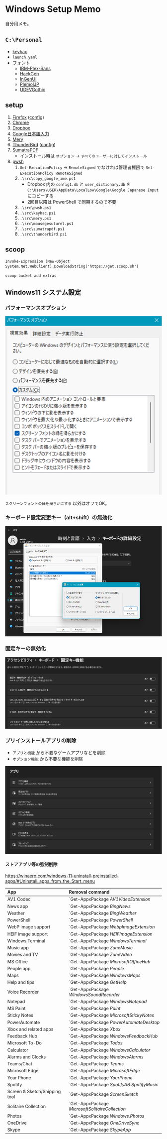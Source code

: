 # Windows Setup Memo

自分用メモ。


## `C:\Personal`

+ [keyhac](https://sites.google.com/site/craftware/keyhac-ja)
+ `launch.yaml`
+ フォント
    + [IBM-Plex-Sans](https://github.com/IBM/plex/releases)
    + [HackGen](https://github.com/yuru7/HackGen/releases)
    + [InGenUI](https://github.com/yuru7/InGenUI/releases)
    + [PlemolJP](https://github.com/yuru7/PlemolJP/releases)
    + [UDEVGothic](https://github.com/yuru7/udev-gothic/releases)

## setup

1. [Firefox](https://www.mozilla.org/ja/firefox/new/) ([config](./app_config/firefox.md))
1. [Chrome](https://www.google.com/intl/ja/chrome/)
1. [Dropbox](https://www.dropbox.com/home)
1. [Google日本語入力](https://www.google.co.jp/ime/)
1. [Mery](https://www.haijin-boys.com/)
1. [ThunderBird](https://www.thunderbird.net/ja/) ([config](./app_config/thunderbird.md))
1. [SumatraPDF](https://www.sumatrapdfreader.org/download-free-pdf-viewer)
    + インストール時は `オプション` → `すべてのユーザーに対してインストール`
1. [pwsh](https://github.com/PowerShell/PowerShell/releases)
    1. `Get-ExecutionPolicy` → `RemoteSigned` でなければ管理者権限で `Set-ExecutionPolicy RemoteSigned`
    1.  `.\src\copy_google_ime.ps1`
        + Dropbox 内の `config1.db` と `user_dictionary.db` を `C:\Users\USER\AppData\LocalLow\Google\Google Japanese Input` にコピーする
        + 2回目以降は PowerShell で同期するので不要
    1. `.\src\pwsh.ps1`
    1. `.\src\keyhac.ps1`
    1. `.\src\mery.ps1`
    1. `.\src\mousegesuturel.ps1`
    1. `.\src\sumatrapdf.ps1`
    1. `.\src\thunderbird.ps1`

## scoop

```
Invoke-Expression (New-Object System.Net.WebClient).DownloadString('https://get.scoop.sh')
```

```
scoop bucket add extras
```

## Windows11 システム設定

### パフォーマンスオプション

![img](./img/perform.png)

`スクリーンフォントの縁を滑らかにする` 以外はオフでOK。

### キーボード設定変更キー（alt+shift）の無効化

![img](./img/keyboard.png)

### 固定キーの無効化

![img](./img/fixkey.png)

### プリインストールアプリの削除

+ `アプリと機能` から不要なゲームアプリなどを削除
+ `オプション機能` から不要な機能を削除

![img](./img/app.png)

#### ストアアプリ等の強制削除

https://winaero.com/windows-11-uninstall-preinstalled-apps/#Uninstall_apps_from_the_Start_menu

|App|Removal command|
|:---|:---|
|AV1 Codec| `Get-AppxPackage *AV1VideoExtension* | Remove-AppxPackage` |
|News app| `Get-AppxPackage *BingNews* | Remove-AppxPackage` |
|Weather| `Get-AppxPackage *BingWeather* | Remove-AppxPackage` |
|PowerShell| `Get-AppxPackage *PowerShell* | Remove-AppxPackage` |
|WebP image support| `Get-AppxPackage *WebpImageExtension* | Remove-AppxPackage` |
|HEIF image support| `Get-AppxPackage *HEIFImageExtension* | Remove-AppxPackage` |
|Windows Terminal| `Get-AppxPackage *WindowsTerminal* | Remove-AppxPackage` |
|Music app| `Get-AppxPackage *ZuneMusic* | Remove-AppxPackage` |
|Movies and TV| `Get-AppxPackage *ZuneVideo* | Remove-AppxPackage` |
|MS Office| `Get-AppxPackage *MicrosoftOfficeHub* | Remove-AppxPackage` |
|People app| `Get-AppxPackage *People* | Remove-AppxPackage` |
|Maps| `Get-AppxPackage *WindowsMaps* | Remove-AppxPackage` |
|Help and tips| `Get-AppxPackage *GetHelp* | Remove-AppxPackage` |
|Voice Recorder| `Get-AppxPackage *WindowsSoundRecorder* | Remove-AppxPackage` |
|Notepad| `Get-AppxPackage *WindowsNotepad* | Remove-AppxPackage` |
|MS Paint| `Get-AppxPackage *Paint* | Remove-AppxPackage` |
|Sticky Notes| `Get-AppxPackage *MicrosoftStickyNotes* | Remove-AppxPackage` |
|PowerAutomate| `Get-AppxPackage *PowerAutomateDesktop* | Remove-AppxPackage` |
|Xbox and related apps| `Get-AppxPackage *Xbox* | Remove-AppxPackage` |
|Feedback Hub| `Get-AppxPackage *WindowsFeedbackHub* | Remove-AppxPackage` |
|Microsoft To-Do| `Get-AppxPackage *Todos* | Remove-AppxPackage` |
|Calculator| `Get-AppxPackage *WindowsCalculator* | Remove-AppxPackage` |
|Alarms and Clocks| `Get-AppxPackage *WindowsAlarms* | Remove-AppxPackage` |
|Teams/Chat| `Get-AppxPackage *Teams* | Remove-AppxPackage` |
|Microsoft Edge| `Get-AppxPackage *MicrosoftEdge* | Remove-AppxPackage` |
|Your Phone| `Get-AppxPackage *YourPhone* | Remove-AppxPackage` |
|Spotify| `Get-AppxPackage *SpotifyAB.SpotifyMusic* | Remove-AppxPackage` |
|Screen & Sketch/Snipping tool| `Get-AppxPackage *ScreenSketch* | Remove-AppxPackage` |
|Solitaire Collection| `Get-AppxPackage *MicrosoftSolitaireCollection* | Remove-AppxPackage` |
|Photos| `Get-AppxPackage *Windows.Photos* | Remove-AppxPackage` |
|OneDrive| `Get-AppxPackage *OneDriveSync* | Remove-AppxPackage` |
|Skype| `Get-AppxPackage *SkypeApp* | Remove-AppxPackage` |
